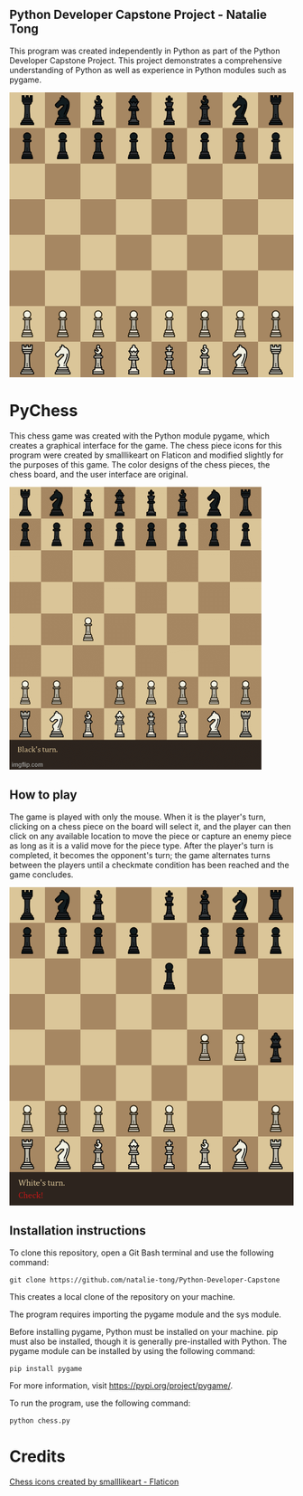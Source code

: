 ## Python Developer Capstone Project - Natalie Tong
This program was created independently in Python as part of the Python Developer Capstone Project. This project demonstrates a comprehensive understanding of Python as well as experience in Python modules such as pygame. 

![A chess game created independently in Python.](chess_preview.png)

# PyChess
This chess game was created with the Python module pygame, which creates a graphical interface for the game. The chess piece icons for this program were created by smalllikeart on Flaticon and modified slightly for the purposes of this game. The color designs of the chess pieces, the chess board, and the user interface are original.

![An example of what gameplay looks like.](chess.gif)

## How to play
The game is played with only the mouse. When it is the player's turn, clicking on a chess piece on the board will select it, and the player can then click on any available location to move the piece or capture an enemy piece as long as it is a valid move for the piece type. After the player's turn is completed, it becomes the opponent's turn; the game alternates turns between the players until a checkmate condition has been reached and the game concludes.

![A check condition in game.](check.png)

## Installation instructions
To clone this repository, open a Git Bash terminal and use the following command:
```
git clone https://github.com/natalie-tong/Python-Developer-Capstone
```
This creates a local clone of the repository on your machine.

The program requires importing the pygame module and the sys module. 

Before installing pygame, Python must be installed on your machine. pip must also be installed, though it is generally pre-installed with Python. The pygame module can be installed by using the following command:
```
pip install pygame
```
For more information, visit https://pypi.org/project/pygame/.

To run the program, use the following command: 
```
python chess.py
```

# Credits
<a href="https://www.flaticon.com/packs/chess-44" title="chess icons">Chess icons created by smalllikeart - Flaticon</a>
